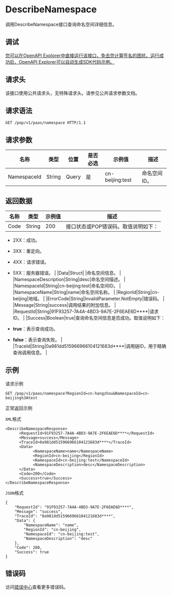 # DescribeNamespace

调用DescribeNamespace接口查询命名空间详细信息。

## 调试

[您可以在OpenAPI Explorer中直接运行该接口，免去您计算签名的困扰。运行成功后，OpenAPI Explorer可以自动生成SDK代码示例。](https://api.aliyun.com/#product=sae&api=DescribeNamespace&type=ROA&version=2019-05-06)

## 请求头

该接口使用公共请求头，无特殊请求头。请参见公共请求参数文档。

## 请求语法

```
GET /pop/v1/paas/namespace HTTP/1.1
```

## 请求参数

|名称|类型|位置|是否必选|示例值|描述|
|--|--|--|----|---|--|
|NamespaceId|String|Query|是|cn-beijing:test|命名空间ID。 |

## 返回数据

|名称|类型|示例值|描述|
|--|--|---|--|
|Code|String|200|接口状态或POP错误码。取值说明如下：

 -   2XX：成功。
-   3XX：重定向。
-   4XX：请求错误。
-   5XX：服务器错误。 |
|Data|Struct| |命名空间信息。 |
|NamespaceDescription|String|desc|命名空间描述。 |
|NamespaceId|String|cn-beijing:test|命名空间ID。 |
|NamespaceName|String|name|命名空间名称。 |
|RegionId|String|cn-beijing|地域。 |
|ErrorCode|String|InvalidParameter.NotEmpty|错误码。 |
|Message|String|success|调用结果的附加信息。 |
|RequestId|String|91F93257-7A4A-4BD3-9A7E-2F6EAE6D\*\*\*\*|请求ID。 |
|Success|Boolean|true|查询命名空间信息是否成功。取值说明如下：

 -   **true**：表示查询成功。
-   **false**：表示查询失败。 |
|TraceId|String|0a981dd515966966104121683d\*\*\*\*|调用链ID，用于精确查询调用信息。 |

## 示例

请求示例

```
GET /pop/v1/paas/namespace?RegionId=cn-hangzhou&NamespaceId=cn-beijing%3Atest
```

正常返回示例

`XML`格式

```
<DescribeNamespaceResponse>
      <RequestId>91F93257-7A4A-4BD3-9A7E-2F6EAE6D****</RequestId>
      <Message>success</Message>
      <TraceId>0a981dd515966966104121683d****</TraceId>
      <Data>
            <NamespaceName>name</NamespaceName>
            <RegionId>cn-beijing</RegionId>
            <NamespaceId>cn-beijing:test</NamespaceId>
            <NamespaceDescription>desc</NamespaceDescription>
      </Data>
      <Code>200</Code>
      <Success>true</Success>
</DescribeNamespaceResponse>
```

`JSON`格式

```
{
    "RequestId": "91F93257-7A4A-4BD3-9A7E-2F6EAE6D****",
    "Message": "success",
    "TraceId": "0a981dd515966966104121683d****",
    "Data": {
        "NamespaceName": "name",
        "RegionId": "cn-beijing",
        "NamespaceId": "cn-beijing:test",
        "NamespaceDescription": "desc"
    },
    "Code": 200,
    "Success": true
}
```

## 错误码

访问[错误中心](https://error-center.aliyun.com/status/product/sae)查看更多错误码。

